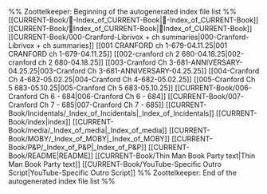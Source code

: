 %% Zoottelkeeper: Beginning of the autogenerated index file list  %%
 [[CURRENT-Book/🧠-Index_of_CURRENT-Book|🧠-Index_of_CURRENT-Book]]
 [[CURRENT-Book/🧠Index_of_CURRENT-Book|🧠Index_of_CURRENT-Book]]
 [[CURRENT-Book/000-Cranford-Librivox + ch summaries|000-Cranford-Librivox + ch summaries]]
 [[001 CRANFORD ch 1-679-04.11.25|001 CRANFORD ch 1-679-04.11.25]]
 [[002-cranford ch 2 680-04.18.25|002-cranford ch 2 680-04.18.25]]
 [[003-Cranford Ch 3-681-ANNIVERSARY-04.25.25|003-Cranford Ch 3-681-ANNIVERSARY-04.25.25]]
 [[004-Cranford Ch 4-682-05.02.25|004-Cranford Ch 4-682-05.02.25]]
 [[005-Cranford Ch 5 683-05.10.25|005-Cranford Ch 5 683-05.10.25]]
 [[CURRENT-Book/006-Cranford Ch 6 - 684|006-Cranford Ch 6 - 684]]
 [[CURRENT-Book/007-Cranford Ch 7 - 685|007-Cranford Ch 7 - 685]]
 [[CURRENT-Book/Incidentals/_Index_of_Incidentals|_Index_of_Incidentals]]
 [[CURRENT-Book/index|index]]
 [[CURRENT-Book/media/_Index_of_media|_Index_of_media]]
 [[CURRENT-Book/MOBY/_Index_of_MOBY|_Index_of_MOBY]]
 [[CURRENT-Book/P&P/_Index_of_P&P|_Index_of_P&P]]
 [[CURRENT-Book/README|README]]
 [[CURRENT-Book/Thin Man Book Party text|Thin Man Book Party text]]
 [[CURRENT-Book/YouTube-Specific Outro Script|YouTube-Specific Outro Script]]
%% Zoottelkeeper: End of the autogenerated index file list  %%
